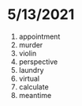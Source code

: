 # 5/13/2021

1. appointment
2. murder
3. violin
4. perspective
5. laundry
6. virtual
7. calculate
8. meantime
